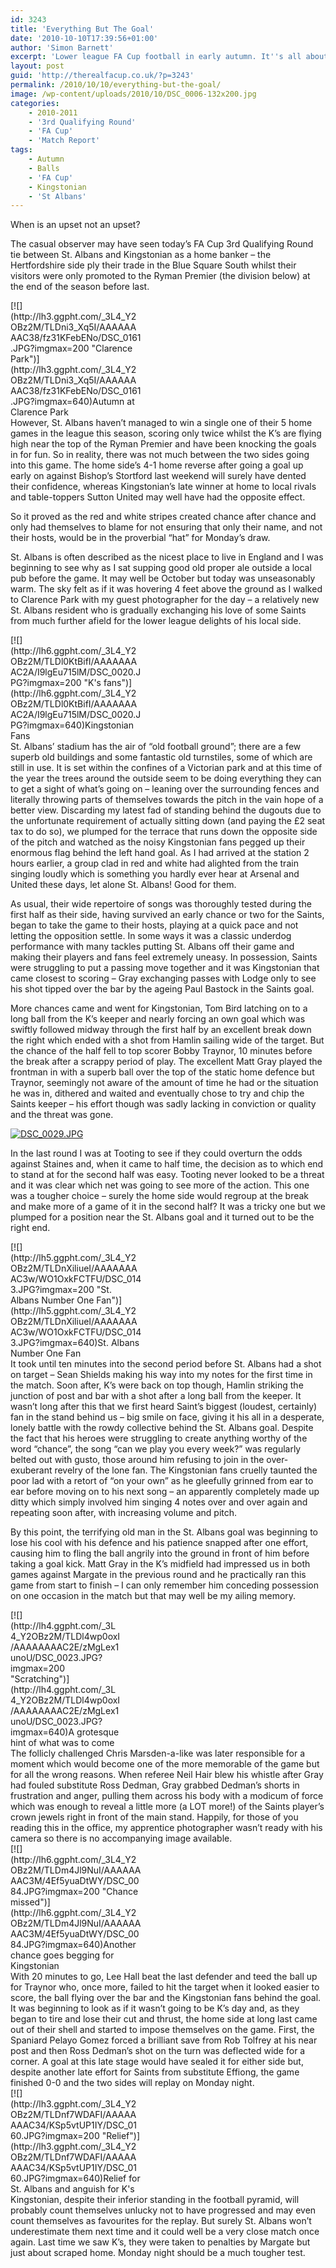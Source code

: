 ```yaml
---
id: 3243
title: 'Everything But The Goal'
date: '2010-10-10T17:39:56+01:00'
author: 'Simon Barnett'
excerpt: 'Lower league FA Cup football in early autumn. It''s all about mud, scrapping, windswept pitches and getting stuck in, right? Not in balmy St. Albans it wasn''t where we were treated to some superb football, came very close to witnessing an upset and supped ale in the great outdoors. Bootiful.'
layout: post
guid: 'http://therealfacup.co.uk/?p=3243'
permalink: /2010/10/10/everything-but-the-goal/
image: /wp-content/uploads/2010/10/DSC_0006-132x200.jpg
categories:
    - 2010-2011
    - '3rd Qualifying Round'
    - 'FA Cup'
    - 'Match Report'
tags:
    - Autumn
    - Balls
    - 'FA Cup'
    - Kingstonian
    - 'St Albans'
---
```


When is an upset not an upset?

The casual observer may have seen today’s FA Cup 3rd Qualifying Round tie between St. Albans and Kingstonian as a home banker – the Hertfordshire side ply their trade in the Blue Square South whilst their visitors were only promoted to the Ryman Premier (the division below) at the end of the season before last.

<div class="wp-caption alignleft" style="width: 210px">[![](http://lh3.ggpht.com/_3L4_Y2OBz2M/TLDni3_Xq5I/AAAAAAAAC38/fz31KFebENo/DSC_0161.JPG?imgmax=200 "Clarence Park")](http://lh3.ggpht.com/_3L4_Y2OBz2M/TLDni3_Xq5I/AAAAAAAAC38/fz31KFebENo/DSC_0161.JPG?imgmax=640)Autumn at Clarence Park

</div>However, St. Albans haven’t managed to win a single one of their 5 home games in the league this season, scoring only twice whilst the K’s are flying high near the top of the Ryman Premier and have been knocking the goals in for fun. So in reality, there was not much between the two sides going into this game. The home side’s 4-1 home reverse after going a goal up early on against Bishop’s Stortford last weekend will surely have dented their confidence, whereas Kingstonian’s late winner at home to local rivals and table-toppers Sutton United may well have had the opposite effect.

So it proved as the red and white stripes created chance after chance and only had themselves to blame for not ensuring that only their name, and not their hosts, would be in the proverbial “hat” for Monday’s draw.

St. Albans is often described as the nicest place to live in England and I was beginning to see why as I sat supping good old proper ale outside a local pub before the game. It may well be October but today was unseasonably warm. The sky felt as if it was hovering 4 feet above the ground as I walked to Clarence Park with my guest photographer for the day – a relatively new St. Albans resident who is gradually exchanging his love of some Saints from much further afield for the lower league delights of his local side.

<div class="wp-caption alignright" style="width: 210px">[![](http://lh6.ggpht.com/_3L4_Y2OBz2M/TLDl0KtBifI/AAAAAAAAC2A/I9lgEu715lM/DSC_0020.JPG?imgmax=200 "K's fans")](http://lh6.ggpht.com/_3L4_Y2OBz2M/TLDl0KtBifI/AAAAAAAAC2A/I9lgEu715lM/DSC_0020.JPG?imgmax=640)Kingstonian Fans

</div>St. Albans’ stadium has the air of “old football ground”; there are a few superb old buildings and some fantastic old turnstiles, some of which are still in use. It is set within the confines of a Victorian park and at this time of the year the trees around the outside seem to be doing everything they can to get a sight of what’s going on – leaning over the surrounding fences and literally throwing parts of themselves towards the pitch in the vain hope of a better view. Discarding my latest fad of standing behind the dugouts due to the unfortunate requirement of actually sitting down (and paying the £2 seat tax to do so), we plumped for the terrace that runs down the opposite side of the pitch and watched as the noisy Kingstonian fans pegged up their enormous flag behind the left hand goal. As I had arrived at the station 2 hours earlier, a group clad in red and white had alighted from the train singing loudly which is something you hardly ever hear at Arsenal and United these days, let alone St. Albans! Good for them.

As usual, their wide repertoire of songs was thoroughly tested during the first half as their side, having survived an early chance or two for the Saints, began to take the game to their hosts, playing at a quick pace and not letting the opposition settle. In some ways it was a classic underdog performance with many tackles putting St. Albans off their game and making their players and fans feel extremely uneasy. In possession, Saints were struggling to put a passing move together and it was Kingstonian that came closest to scoring – Gray exchanging passes with Lodge only to see his shot tipped over the bar by the ageing Paul Bastock in the Saints goal.

More chances came and went for Kingstonian, Tom Bird latching on to a long ball from the K’s keeper and nearly forcing an own goal which was swiftly followed midway through the first half by an excellent break down the right which ended with a shot from Hamlin sailing wide of the target. But the chance of the half fell to top scorer Bobby Traynor, 10 minutes before the break after a scrappy period of play. The excellent Matt Gray played the frontman in with a superb ball over the top of the static home defence but Traynor, seemingly not aware of the amount of time he had or the situation he was in, dithered and waited and eventually chose to try and chip the Saints keeper – his effort though was sadly lacking in conviction or quality and the threat was gone.

[![DSC_0029.JPG](http://lh6.ggpht.com/_3L4_Y2OBz2M/TLDmFzZGCkI/AAAAAAAAC2Q/BuPTD98fA0E/DSC_0029.JPG?imgmax=200)](http://lh6.ggpht.com/_3L4_Y2OBz2M/TLDmFzZGCkI/AAAAAAAAC2Q/BuPTD98fA0E/DSC_0029.JPG?imgmax=640)

In the last round I was at Tooting to see if they could overturn the odds against Staines and, when it came to half time, the decision as to which end to stand at for the second half was easy. Tooting never looked to be a threat and it was clear which net was going to see more of the action. This one was a tougher choice – surely the home side would regroup at the break and make more of a game of it in the second half? It was a tricky one but we plumped for a position near the St. Albans goal and it turned out to be the right end.

<div class="wp-caption alignright" style="width: 210px">[![](http://lh5.ggpht.com/_3L4_Y2OBz2M/TLDnXiliueI/AAAAAAAAC3w/WO1OxkFCTFU/DSC_0143.JPG?imgmax=200 "St. Albans Number One Fan")](http://lh5.ggpht.com/_3L4_Y2OBz2M/TLDnXiliueI/AAAAAAAAC3w/WO1OxkFCTFU/DSC_0143.JPG?imgmax=640)St. Albans Number One Fan

</div>It took until ten minutes into the second period before St. Albans had a shot on target – Sean Shields making his way into my notes for the first time in the match. Soon after, K’s were back on top though, Hamlin striking the junction of post and bar with a shot after a long ball from the keeper. It wasn’t long after this that we first heard Saint’s biggest (loudest, certainly) fan in the stand behind us – big smile on face, giving it his all in a desperate, lonely battle with the rowdy collective behind the St. Albans goal. Despite the fact that his heroes were struggling to create anything worthy of the word “chance”, the song “can we play you every week?” was regularly belted out with gusto, those around him refusing to join in the over-exuberant revelry of the lone fan. The Kingstonian fans cruelly taunted the poor lad with a retort of “on your own” as he gleefully grinned from ear to ear before moving on to his next song – an apparently completely made up ditty which simply involved him singing 4 notes over and over again and repeating soon after, with increasing volume and pitch.

By this point, the terrifying old man in the St. Albans goal was beginning to lose his cool with his defence and his patience snapped after one effort, causing him to fling the ball angrily into the ground in front of him before taking a goal kick. Matt Gray in the K’s midfield had impressed us in both games against Margate in the previous round and he practically ran this game from start to finish – I can only remember him conceding possession on one occasion in the match but that may well be my ailing memory.

<div class="wp-caption alignleft" style="width: 176px">[![](http://lh4.ggpht.com/_3L4_Y2OBz2M/TLDl4wp0oxI/AAAAAAAAC2E/zMgLex1unoU/DSC_0023.JPG?imgmax=200 "Scratching")](http://lh4.ggpht.com/_3L4_Y2OBz2M/TLDl4wp0oxI/AAAAAAAAC2E/zMgLex1unoU/DSC_0023.JPG?imgmax=640)A grotesque hint of what was to come

</div>The follicly challenged Chris Marsden-a-like was later responsible for a moment which would become one of the more memorable of the game but for all the wrong reasons. When referee Neil Hair blew his whistle after Gray had fouled substitute Ross Dedman, Gray grabbed Dedman’s shorts in frustration and anger, pulling them across his body with a modicum of force which was enough to reveal a little more (a LOT more!) of the Saints player’s crown jewels right in front of the main stand. Happily, for those of you reading this in the office, my apprentice photographer wasn’t ready with his camera so there is no accompanying image available.

<div class="wp-caption alignright" style="width: 210px">[![](http://lh6.ggpht.com/_3L4_Y2OBz2M/TLDm4Jl9NuI/AAAAAAAAC3M/4Ef5yuaDtWY/DSC_0084.JPG?imgmax=200 "Chance missed")](http://lh6.ggpht.com/_3L4_Y2OBz2M/TLDm4Jl9NuI/AAAAAAAAC3M/4Ef5yuaDtWY/DSC_0084.JPG?imgmax=640)Another chance goes begging for Kingstonian

</div>With 20 minutes to go, Lee Hall beat the last defender and teed the ball up for Traynor who, once more, failed to hit the target when it looked easier to score, the ball flying over the bar and the Kingstonian fans behind the goal. It was beginning to look as if it wasn’t going to be K’s day and, as they began to tire and lose their cut and thrust, the home side at long last came out of their shell and started to impose themselves on the game. First, the Spaniard Pelayo Gomez forced a brilliant save from Rob Tolfrey at his near post and then Ross Dedman’s shot on the turn was deflected wide for a corner. A goal at this late stage would have sealed it for either side but, despite another late effort for Saints from substitute Effiong, the game finished 0-0 and the two sides will replay on Monday night.

<div class="wp-caption alignleft" style="width: 210px">[![](http://lh3.ggpht.com/_3L4_Y2OBz2M/TLDnf7WDAFI/AAAAAAAAC34/KSp5vtUP1IY/DSC_0160.JPG?imgmax=200 "Relief")](http://lh3.ggpht.com/_3L4_Y2OBz2M/TLDnf7WDAFI/AAAAAAAAC34/KSp5vtUP1IY/DSC_0160.JPG?imgmax=640)Relief for St. Albans and anguish for K's

</div>Kingstonian, despite their inferior standing in the football pyramid, will probably count themselves unlucky not to have progressed and may even count themselves as favourites for the replay. But surely St. Albans won’t underestimate them next time and it could well be a very close match once again. Last time we saw K’s, they were taken to penalties by Margate but just about scraped home. Monday night should be a much tougher test.